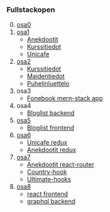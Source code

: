 ### Fullstackopen
0.  [osa0](https://github.com/jaakkohurtta/fullstackopen/tree/main/osa0)
1.  [osa1](https://github.com/jaakkohurtta/fullstackopen/tree/main/osa1)
    * [Anekdootit](https://github.com/jaakkohurtta/fullstackopen/tree/main/osa1/anekdootit)
    * [Kurssitiedot](https://github.com/jaakkohurtta/fullstackopen/tree/main/osa1/kurssitiedot)
    * [Unicafe](https://github.com/jaakkohurtta/fullstackopen/tree/main/osa1/unicafe)
2.  [osa2]()
    * [Kurssitiedot](https://github.com/jaakkohurtta/fullstackopen/tree/main/osa2/kurssitiedot)
    * [Maidentiedot](https://github.com/jaakkohurtta/fullstackopen/tree/main/osa2/maidentiedot)
    * [Puhelinluettelo](https://github.com/jaakkohurtta/fullstackopen/tree/main/osa2/puhelinluettelo)
3. osa3
    * [Fonebook mern-stack app](https://github.com/jaakkohurtta/mern-fonebook)
4. osa4
    * [Bloglist backend](https://github.com/jaakkohurtta/mern-bloglist)
5. [osa5](https://github.com/jaakkohurtta/fullstackopen/tree/main/osa5/)
    * [Bloglist frontend](https://github.com/jaakkohurtta/fullstackopen/tree/main/osa5/bloglist-frontend)
6. [osa6](https://github.com/jaakkohurtta/fullstackopen/tree/main/osa6/)
   * [Unicafe redux](https://github.com/jaakkohurtta/fullstackopen/tree/main/osa6/unicafe-redux)
   * [Anekdootit redux](https://github.com/jaakkohurtta/fullstackopen/tree/main/osa6/anecdotes-redux)
7. [osa7](https://github.com/jaakkohurtta/fullstackopen/tree/main/osa7)
   * [Anekdootit react-router](https://github.com/jaakkohurtta/fullstackopen/tree/main/osa7/anecdotes-routed)
   * [Country-hook](https://github.com/jaakkohurtta/fullstackopen/tree/main/osa7/country-hook)
   * [Ultimate-hooks](https://github.com/jaakkohurtta/fullstackopen/tree/main/osa7/ultimate-hooks)
8. [osa8](https://github.com/jaakkohurtta/fullstackopen/tree/main/osa8)
   * [react frontend](https://github.com/jaakkohurtta/fullstackopen/tree/main/osa8/library-frontend)
   * [graphql backend](https://github.com/jaakkohurtta/fullstackopen/tree/main/osa8/library-backend)
